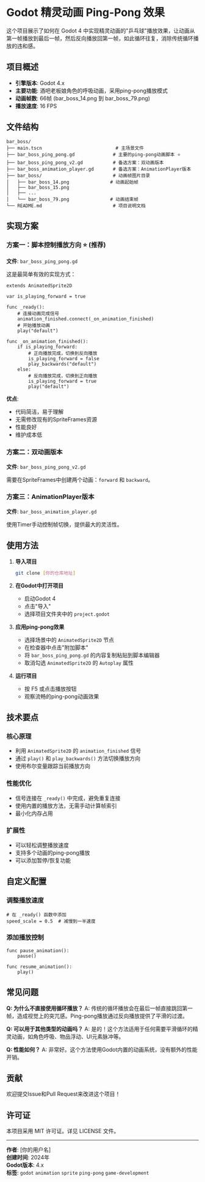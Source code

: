 # Godot 精灵动画 Ping-Pong 效果

这个项目展示了如何在 Godot 4 中实现精灵动画的"乒乓球"播放效果，让动画从第一帧播放到最后一帧，然后反向播放回第一帧，如此循环往复，消除传统循环播放的违和感。

## 项目概述

- **引擎版本**: Godot 4.x
- **主要功能**: 酒吧老板娘角色的呼吸动画，采用ping-pong播放模式
- **动画帧数**: 66帧 (bar_boss_14.png 到 bar_boss_79.png)
- **播放速度**: 16 FPS

## 文件结构

```
bar_boss/
├── main.tscn                           # 主场景文件
├── bar_boss_ping_pong.gd              # 主要的ping-pong动画脚本 ⭐
├── bar_boss_ping_pong_v2.gd           # 备选方案：双动画版本
├── bar_boss_animation_player.gd       # 备选方案：AnimationPlayer版本
├── bar_boss/                          # 动画帧图片目录
│   ├── bar_boss_14.png               # 动画起始帧
│   ├── bar_boss_15.png
│   ├── ...
│   └── bar_boss_79.png               # 动画结束帧
└── README.md                          # 项目说明文档
```

## 实现方案

### 方案一：脚本控制播放方向 ⭐ (推荐)

**文件**: `bar_boss_ping_pong.gd`

这是最简单有效的实现方式：

```gdscript
extends AnimatedSprite2D

var is_playing_forward = true

func _ready():
    # 连接动画完成信号
    animation_finished.connect(_on_animation_finished)
    # 开始播放动画
    play("default")

func _on_animation_finished():
    if is_playing_forward:
        # 正向播放完成，切换到反向播放
        is_playing_forward = false
        play_backwards("default")
    else:
        # 反向播放完成，切换到正向播放
        is_playing_forward = true
        play("default")
```

**优点**:
- 代码简洁，易于理解
- 无需修改现有的SpriteFrames资源
- 性能良好
- 维护成本低

### 方案二：双动画版本

**文件**: `bar_boss_ping_pong_v2.gd`

需要在SpriteFrames中创建两个动画：`forward` 和 `backward`。

### 方案三：AnimationPlayer版本

**文件**: `bar_boss_animation_player.gd`

使用Timer手动控制帧切换，提供最大的灵活性。

## 使用方法

1. **导入项目**
   ```bash
   git clone [你的仓库地址]
   ```

2. **在Godot中打开项目**
   - 启动Godot 4
   - 点击"导入"
   - 选择项目文件夹中的 `project.godot`

3. **应用ping-pong效果**
   - 选择场景中的 `AnimatedSprite2D` 节点
   - 在检查器中点击"附加脚本"
   - 将 `bar_boss_ping_pong.gd` 的内容复制粘贴到脚本编辑器
   - 取消勾选 `AnimatedSprite2D` 的 `Autoplay` 属性

4. **运行项目**
   - 按 F5 或点击播放按钮
   - 观察流畅的ping-pong动画效果

## 技术要点

### 核心原理
- 利用 `AnimatedSprite2D` 的 `animation_finished` 信号
- 通过 `play()` 和 `play_backwards()` 方法切换播放方向
- 使用布尔变量跟踪当前播放方向

### 性能优化
- 信号连接在 `_ready()` 中完成，避免重复连接
- 使用内置的播放方法，无需手动计算帧索引
- 最小化内存占用

### 扩展性
- 可以轻松调整播放速度
- 支持多个动画的ping-pong播放
- 可以添加暂停/恢复功能

## 自定义配置

### 调整播放速度
```gdscript
# 在 _ready() 函数中添加
speed_scale = 0.5  # 减慢到一半速度
```

### 添加播放控制
```gdscript
func pause_animation():
    pause()

func resume_animation():
    play()
```

## 常见问题

**Q: 为什么不直接使用循环播放？**
A: 传统的循环播放会在最后一帧直接跳回第一帧，造成视觉上的突兀感。Ping-pong播放通过反向播放提供了平滑的过渡。

**Q: 可以用于其他类型的动画吗？**
A: 是的！这个方法适用于任何需要平滑循环的精灵动画，如角色呼吸、物品浮动、UI元素脉冲等。

**Q: 性能如何？**
A: 非常好。这个方法使用Godot内置的动画系统，没有额外的性能开销。

## 贡献

欢迎提交Issue和Pull Request来改进这个项目！

## 许可证

本项目采用 MIT 许可证。详见 LICENSE 文件。

---

**作者**: [你的用户名]  
**创建时间**: 2024年  
**Godot版本**: 4.x  
**标签**: `godot` `animation` `sprite` `ping-pong` `game-development` 